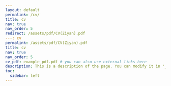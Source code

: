 ```yaml
---
layout: default
permalink: /cv/
title: cv
nav: true
nav_order: 5
redirect: /assets/pdf/CV(Ziyan).pdf
---: cv
permalink: /assets/pdf/CV(Ziyan).pdf
title: cv
nav: true
nav_order: 5
cv_pdf: example_pdf.pdf # you can also use external links here
description: This is a description of the page. You can modify it in '_pages/cv.md'. You can also change or remove the top pdf download button.
toc:
  sidebar: left
---
```

